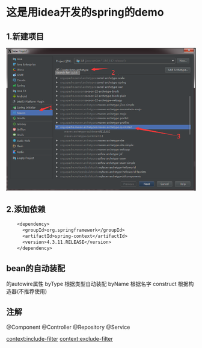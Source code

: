 # 这是用idea开发的spring的demo

## 1.新建项目
![](screenshots/newproj.png)

## 2.添加依赖
```
    <dependency>
      <groupId>org.springframework</groupId>
      <artifactId>spring-context</artifactId>
      <version>4.3.11.RELEASE</version>
    </dependency>
```

## bean的自动装配
<bean>的autowire属性
byType
    根据类型自动装配
byName
    根据名字
construct
    根据构造器(不推荐使用)

## 注解
@Component @Controller @Repository  @Service

<context:include-filter>
<context:exclude-filter>

